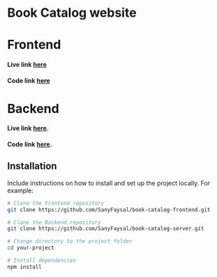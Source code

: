 # Book Catalog website

# Frontend

#### Live link [here](https://book-catalog-frontend-pi.vercel.app/)

#### Code link [here](https://github.com/SanyFaysal/book-catalog-frontend)

# Backend

#### Live link [here](https://book-catalog-backend-wheat.vercel.app/).

#### Code link [here](https://github.com/SanyFaysal/book-catelog-server).

## Installation

Include instructions on how to install and set up the project locally. For example:

```bash
# Clone the Frontend repository
git clone https://github.com/SanyFaysal/book-catalog-frontend.git

# Clone the Backend repository
git clone https://github.com/SanyFaysal/book-catalog-server.git

# Change directory to the project folder
cd your-project

# Install dependencies
npm install
```
